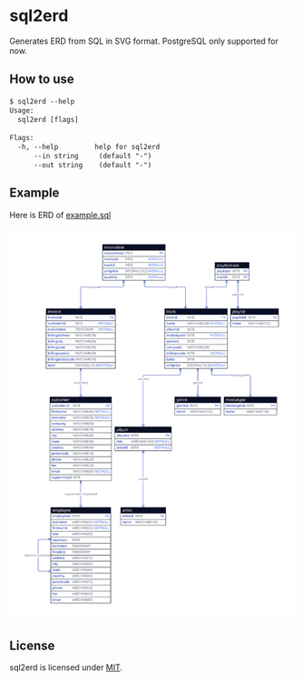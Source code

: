 # sql2erd

Generates ERD from SQL in SVG format. PostgreSQL only supported for now.

## How to use

```
$ sql2erd --help
Usage:
  sql2erd [flags]

Flags:
  -h, --help         help for sql2erd
      --in string     (default "-")
      --out string    (default "-")
```

## Example

Here is ERD of [example.sql](example.sql)

![Example ERD](example.svg?raw=true)

## License

sql2erd is licensed under [MIT](LICENSE.md).